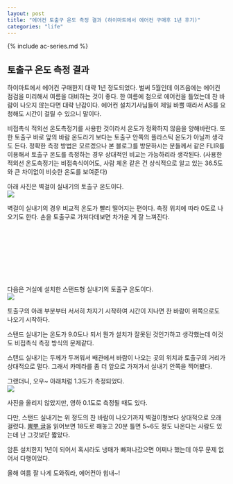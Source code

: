 ```yaml
---
layout: post
title: "에어컨 토출구 온도 측정 결과 (하이마트에서 에어컨 구매후 1년 후기)"
categories: "life"
---
```


{% include ac-series.md %}

## 토출구 온도 측정 결과

하이마트에서 에어컨 구매한지 대략 1년 정도되었다. 벌써 5월인데 이즈음에는 에어컨 점검을 미리해서 여름을 대비하는 것이 좋다. 한 여름에 첨으로 에어컨을 틀었는데 찬 바람이 나오지 않는다면 대략 난감이다. 에어컨 설치기사님들이 제일 바쁠 때라서 AS를 요청해도 시간이 걸릴 수 있으니 말이다.

비접촉식 적외선 온도측정기를 사용한 것이라서 온도가 정확하지 않음을 양해바란다. 또한 토출구 바로 앞의 바람 온도라기 보다는 토출구 안쪽의 플라스틱 온도가 아닐까 생각도 든다. 정확한 측정 방법은 모르겠으나 본 블로그를 방문하시는 분들께서 같은 FLIR를 이용해서 토출구 온도를 측정하는 경우 상대적인 비교는 가능하리라 생각된다.
(사용한 적외선 온도측정기는 비접촉식이어도, 사람 체온 같은 건 상식적으로 알고 있는 36.5도와 큰 차이없이 비슷한 온도를 보여준다)

아래 사진은 벽걸이 실내기의 토출구 온도이다.
<BR>
<a href="https://i.imgur.com/aR4ZPT3.png"><img src="https://i.imgur.com/aR4ZPT3.png"></a>

벽걸이 실내기의 경우 비교적 온도가 빨리 떨어지는 편이다. 측정 위치에 따라 0도로 나오기도 한다. 손을 토출구로 가져다데보면 차가운 게 잘 느껴진다.

<BR>
<BR>
<BR>
<BR>
<BR>
<BR>
<BR>

다음은 거실에 설치한 스탠드형 실내기의 토출구 온도이다.
<BR>
<a href="https://i.imgur.com/zsuvWyM.png"><img src="https://i.imgur.com/zsuvWyM.png"></a>

토출구의 아래 부분부터 서서히 차지기 시작하여 시간이 지나면 찬 바람이 위쪽으로도 나오기 시작하다.

스탠드 실내기는 온도가 9.0도나 되서 뭔가 설치가 잘못된 것인가하고 생각했는데 이것도 비접촉식 측정 방식의 문제같다.

스탠드 실내기는 두께가 두꺼워서 배관에서 바람이 나오는 곳의 위치과 토출구의 거리가 상대적으로 멀다. 그래서 카메라를 좀 더 앞으로 가져가서 실내기 안쪽을 찍어봤다.

그랬더니, 오우~ 아래처럼 1.3도가 측정되었다.
<BR>
<a href="https://i.imgur.com/oDvBUIi.png"><img src="https://i.imgur.com/oDvBUIi.png"></a>

사진을 올리지 않았지만, 영하 0.1도로 측정될 때도 있다.

다만, 스탠드 실내기는 위 정도의 찬 바람이 나오기까지 벽걸이형보다 상대적으로 오래 걸렸다. [뽐뿌 글](http://m.ppomppu.co.kr/new/bbs_view.php?id=av&no=58254)을 읽어보면 18도로 해놓고 20분 틀면 5~6도 정도 나온다는 사람도 있는데 난 그것보단 짧았다.

암튼 설치한지 1년이 되어서 혹시라도 냉매가 빠져나갔으면 어쩌나 했는데 아무 문제 없어서 다행이었다.

올해 여름 잘 나게 도와줘라, 에어컨아 힘내~!
